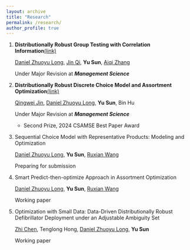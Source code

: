 ```yaml
---
layout: archive
title: "Research"
permalink: /research/
author_profile: true
---
```


1. **Distributionally Robust Group Testing with Correlation Information**[(link)](https://papers.ssrn.com/sol3/papers.cfm?abstract_id=4284685)

   [Daniel Zhuoyu Long](https://www1.se.cuhk.edu.hk/~zylong/), [Jin Qi](https://www.ieda.ust.hk/eng/faculty-staff.php?catid=5&sid=15&id=22), **Yu Sun**, [Aiqi Zhang](https://sites.google.com/view/aqzhang)

   Under Major Revision at _**Management Science**_ 

2. **Distributionally Robust Discrete Choice Model and Assortment Optimization**[(link)](https://papers.ssrn.com/sol3/papers.cfm?abstract_id=4045001)

   [Qingwei Jin](https://person.zju.edu.cn/en/qingweijin), [Daniel Zhuoyu Long](https://www1.se.cuhk.edu.hk/~zylong/), **Yu Sun**, Bin Hu

   Under Major Revision at _**Management Science**_

   -	Second Prize, 2024 CSAMSE Best Paper Award

3. Sequential Choice Model with Representative Products: Modeling and Optimization

   [Daniel Zhuoyu Long](https://www1.se.cuhk.edu.hk/~zylong/), **Yu Sun**, [Ruxian Wang](https://carey.jhu.edu/faculty/faculty-directory/ruxian-wang-phd)

   Preparing for submission

4. Smart Predict-then-optimize Approach in Assortment Optimization

   [Daniel Zhuoyu Long](https://www1.se.cuhk.edu.hk/~zylong/), **Yu Sun**, [Ruxian Wang](https://carey.jhu.edu/faculty/faculty-directory/ruxian-wang-phd)

   Working paper

5. Optimization with Small Data: Data-Driven Distributionally Robust Defibrillator Deployment under an Adjustable Ambiguity Set

   [Zhi Chen](https://sites.google.com/view/z-chen), Tenglong Hong, [Daniel Zhuoyu Long](https://www1.se.cuhk.edu.hk/~zylong/), **Yu Sun**

   Working paper



